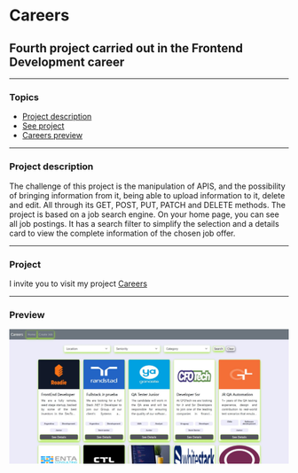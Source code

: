 # Careers

## Fourth project carried out in the Frontend Development career

---

### Topics

- [Project description](#project-description)
- [See project](#project)
- [Careers preview](#preview)

---

### Project description

The challenge of this project is the manipulation of APIS, and the possibility of bringing information from it, being able to upload information to it, delete and edit. All through its GET, POST, PUT, PATCH and DELETE methods.
The project is based on a job search engine. On your home page, you can see all job postings. It has a search filter to simplify the selection and a details card to view the complete information of the chosen job offer.


---

### Project

I invite you to visit my project <a href="https://6539ed5b815239432111685c--idyllic-blini-697637.netlify.app/" name="Careers">Careers</a>

---

### Preview
![Careers](/img/readme.JPG)